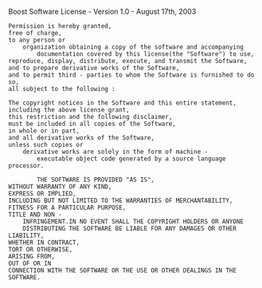 Boost Software License - Version 1.0 - August 17th, 2003

    Permission is hereby granted,
    free of charge,
    to any person or
        organization obtaining a copy of the software and accompanying
            documentation covered by this license(the "Software") to use,
    reproduce, display, distribute, execute, and transmit the Software,
    and to prepare derivative works of the Software,
    and to permit third - parties to whom the Software is furnished to do so,
    all subject to the following :

    The copyright notices in the Software and this entire statement,
    including the above license grant,
    this restriction and the following disclaimer,
    must be included in all copies of the Software,
    in whole or in part,
    and all derivative works of the Software,
    unless such copies or
        derivative works are solely in the form of machine -
            executable object code generated by a source language processor.

            THE SOFTWARE IS PROVIDED "AS IS",
    WITHOUT WARRANTY OF ANY KIND,
    EXPRESS OR IMPLIED,
    INCLUDING BUT NOT LIMITED TO THE WARRANTIES OF MERCHANTABILITY,
    FITNESS FOR A PARTICULAR PURPOSE,
    TITLE AND NON -
        INFRINGEMENT.IN NO EVENT SHALL THE COPYRIGHT HOLDERS OR ANYONE
        DISTRIBUTING THE SOFTWARE BE LIABLE FOR ANY DAMAGES OR OTHER LIABILITY,
    WHETHER IN CONTRACT,
    TORT OR OTHERWISE,
    ARISING FROM,
    OUT OF OR IN
    CONNECTION WITH THE SOFTWARE OR THE USE OR OTHER DEALINGS IN THE SOFTWARE.
